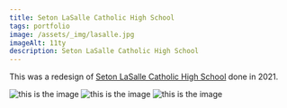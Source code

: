 ```yaml
---
title: Seton LaSalle Catholic High School
tags: portfolio
image: /assets/_img/lasalle.jpg
imageAlt: 11ty
description: Seton LaSalle Catholic High School
---
```


This was a redesign of [Seton LaSalle Catholic High School](https://www.slshs.org/) done in 2021.

![this is the image](/assets/_img/catarm.jpg)
![this is the image](/assets/_img/catarm.jpg)
![this is the image](/assets/_img/catarm.jpg)